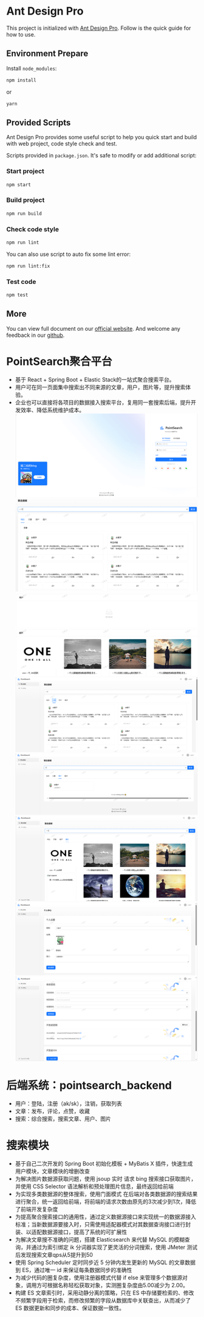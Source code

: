 # Ant Design Pro

This project is initialized with [Ant Design Pro](https://pro.ant.design). Follow is the quick guide for how to use.

## Environment Prepare

Install `node_modules`:

```bash
npm install
```

or

```bash
yarn
```

## Provided Scripts

Ant Design Pro provides some useful script to help you quick start and build with web project, code style check and test.

Scripts provided in `package.json`. It's safe to modify or add additional script:

### Start project

```bash
npm start
```

### Build project

```bash
npm run build
```

### Check code style

```bash
npm run lint
```

You can also use script to auto fix some lint error:

```bash
npm run lint:fix
```

### Test code

```bash
npm test
```

## More

You can view full document on our [official website](https://pro.ant.design). And welcome any feedback in our [github](https://github.com/ant-design/ant-design-pro).

# PointSearch聚合平台
- 基于 React + Spring Boot + Elastic Stack的一站式聚合搜索平台。
- 用户可在同一页面集中搜索出不同来源的文章，用户，图片等，提升搜索体验。
- 企业也可以直接将各项目的数据接入搜索平台，复用同一套搜索后端，提升开发效率、降低系统维护成本。
  ![img.png](doc/img.png)
  ![img_1.png](doc/img_1.png)
  ![img_2.png](doc/img_2.png)
  ![img_3.png](doc/img_3.png)
  ![img_4.png](doc/img_4.png)
  ![img_5.png](doc/img_5.png)
  ![img_6.png](doc/img_6.png)
  ![img_7.png](doc/img_7.png)


# 后端系统：pointsearch_backend
- 用户：登陆，注册（ak/sk），注销，获取列表
- 文章：发布，评论，点赞，收藏
- 搜索：综合搜索，搜索文章、用户、图片

# 搜索模块
- 基于自己二次开发的 Spring Boot 初始化模板 + MyBatis X 插件，快速生成用户模块，文章模块的增删改查
- 为解决图片数据源获取问题，使用 jsoup 实时 请求 bing 搜索接口获取图片，并使用 CSS Selector 语法解析和预处理图片信息，最终返回给前端
- 为实现多类数据源的整体搜索，使用门面模式 在后端对各类数据源的搜索结果进行聚合，统一返回给前端，将前端的请求次数由原先的3次减少到1次，降低了前端开发复杂度
- 为提高聚合搜索接口的通用性，通过定义数据源接口来实现统一的数据源接入标准；当新数据源要接入时，只需使用适配器模式对其数据查询接口进行封装、以适配数据源接口，提高了系统的可扩展性
- 为解决文章搜不准确的问题，搭建 Elasticsearch 来代替 MySQL 的模糊查询，并通过为索引绑定 ik 分词器实现了更灵活的分词搜索，使用 JMeter 测试后发现搜索文章qps从5提升到50
- 使用 Spring Scheduler 定时同步近 5 分钟内发生更新的 MySQL 的文章数据到 ES，通过唯一 id 来保证每条数据同步的准确性
- 为减少代码的圈复杂度，使用注册器模式代替 if else 来管理多个数据源对象，调用方可根据名称轻松获取对象，实测圈复杂度由5.00减少为 2.00。
- 构建 ES 文章索引时，采用动静分离的策略，只在 ES 中存储要检索的、修改不频繁字段用于检索，而修改频繁的字段从数据库中关联查出，从而减少了 ES 数据更新和同步的成本、保证数据一致性。
